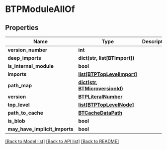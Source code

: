 # BTPModuleAllOf

## Properties
Name | Type | Description | Notes
------------ | ------------- | ------------- | -------------
**version_number** | **int** |  | [optional] 
**deep_imports** | **dict(str, list[BTImport])** |  | [optional] 
**is_internal_module** | **bool** |  | [optional] 
**imports** | [**list[BTPTopLevelImport]**](BTPTopLevelImport.md) |  | [optional] 
**path_map** | [**dict(str, BTMicroversionId)**](BTMicroversionId.md) |  | [optional] 
**version** | [**BTPLiteralNumber**](BTPLiteralNumber.md) |  | [optional] 
**top_level** | [**list[BTPTopLevelNode]**](BTPTopLevelNode.md) |  | [optional] 
**path_to_cache** | [**BTCacheDataPath**](BTCacheDataPath.md) |  | [optional] 
**is_blob** | **bool** |  | [optional] 
**may_have_implicit_imports** | **bool** |  | [optional] 

[[Back to Model list]](../README.md#documentation-for-models) [[Back to API list]](../README.md#documentation-for-api-endpoints) [[Back to README]](../README.md)


